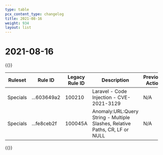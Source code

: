 ```yaml
---
type: table
pcx_content_type: changelog
title: 2021-08-16
weight: 934
layout: list
---
```


# 2021-08-16

{{<table-wrap>}}

<table style="width: 100%">
  <thead>
    <tr>
      <th>Ruleset</th>
      <th>Rule ID</th>
      <th>Legacy Rule ID</th>
      <th>Description</th>
      <th>Previous Action</th>
      <th>New Action</th>
    </tr>
  </thead>
  <tbody>
    <tr>
      <td>Specials</td>
      <td>...603649a2</td>
      <td>100210</td>
      <td>Laravel - Code Injection - CVE-2021-3129</td>
      <td>N/A</td>
      <td>Block</td>
    </tr>
    <tr>
      <td>Specials</td>
      <td>...fe8ceb2f</td>
      <td>100045A</td>
      <td>
        Anomaly:URL:Query String - Multiple Slashes, Relative Paths, CR, LF or
        NULL
      </td>
      <td>N/A</td>
      <td>Disabled</td>
    </tr>
  </tbody>
</table>
{{</table-wrap>}}
